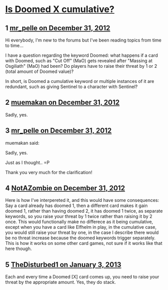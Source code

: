 # [Is Doomed X cumulative?](https://community.fantasyflightgames.com/topic/76500-is-doomed-x-cumulative/)

## 1 [mr_pelle on December 31, 2012](https://community.fantasyflightgames.com/topic/76500-is-doomed-x-cumulative/?do=findComment&comment=740946)

Hi everybody, I'm new to the forums but I've been reading topics from time to time…

I have a question regarding the keyword Doomed: what happens if a card with Doomed, such as "Cut Off" (MaO) gets revealed after "Massing at Osgiliath" (MaO) had been? Do players have to raise their threat by 1 or 2 (total amount of Doomed value)?

In short, is Doomed a cumulative keyword or multiple instances of it are redundant, such as giving Sentinel to a character with Sentinel?

## 2 [muemakan on December 31, 2012](https://community.fantasyflightgames.com/topic/76500-is-doomed-x-cumulative/?do=findComment&comment=740950)

Sadly, yes.             

## 3 [mr_pelle on December 31, 2012](https://community.fantasyflightgames.com/topic/76500-is-doomed-x-cumulative/?do=findComment&comment=740994)

muemakan said:

Sadly, yes.             



Just as I thought.. =P

Thank you very much for the clarification!

## 4 [NotAZombie on December 31, 2012](https://community.fantasyflightgames.com/topic/76500-is-doomed-x-cumulative/?do=findComment&comment=741016)

Here is how I've interpereted it, and this would have some consequences: Say a card already has doomed 1, then a different card makes it gain doomed 1, rather than having doomed 2, it has doomed 1 twice, as separate keywords, so you raise your threat by 1 twice rather than raising it by 2 once. This would functionally make no differece as it being cumulative, except when you have a card like Elfhelm in play, in the cumulative case, you would still raise your threat by one, in the case I describe there would be no threat increase because the doomed keywords trigger separately. This is how it works on some other card games, not sure if it works like that here though.

## 5 [TheDisturbed1 on January 3, 2013](https://community.fantasyflightgames.com/topic/76500-is-doomed-x-cumulative/?do=findComment&comment=742216)

Each and every time a Doomed [X] card comes up, you need to raise your threat by the appropriate amount. Yes, they do stack.

 

